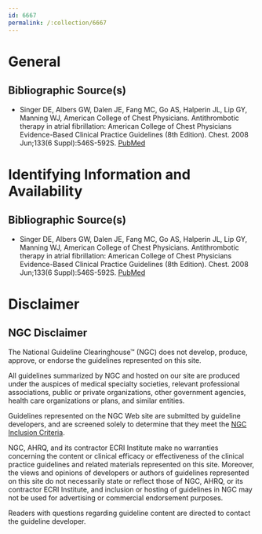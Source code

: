 ```yaml
---
id: 6667
permalink: /:collection/6667
---
```


# General

## Bibliographic Source(s)

- Singer DE, Albers GW, Dalen JE, Fang MC, Go AS, Halperin JL, Lip GY, Manning WJ, American College of Chest Physicians. Antithrombotic therapy in atrial fibrillation: American College of Chest Physicians Evidence-Based Clinical Practice Guidelines (8th Edition). Chest. 2008 Jun;133(6 Suppl):546S-592S. [ PubMed ](http://www.ncbi.nlm.nih.gov/entrez/query.fcgi?cmd=Retrieve&db=pubmed&dopt=Abstract&list_uids=18574273)

# Identifying Information and Availability

## Bibliographic Source(s)

- Singer DE, Albers GW, Dalen JE, Fang MC, Go AS, Halperin JL, Lip GY, Manning WJ, American College of Chest Physicians. Antithrombotic therapy in atrial fibrillation: American College of Chest Physicians Evidence-Based Clinical Practice Guidelines (8th Edition). Chest. 2008 Jun;133(6 Suppl):546S-592S. [ PubMed ](http://www.ncbi.nlm.nih.gov/entrez/query.fcgi?cmd=Retrieve&db=pubmed&dopt=Abstract&list_uids=18574273)

# Disclaimer

## NGC Disclaimer

The National Guideline Clearinghouse™ (NGC) does not develop, produce, approve, or endorse the guidelines represented on this site.

All guidelines summarized by NGC and hosted on our site are produced under the auspices of medical specialty societies, relevant professional associations, public or private organizations, other government agencies, health care organizations or plans, and similar entities.

Guidelines represented on the NGC Web site are submitted by guideline developers, and are screened solely to determine that they meet the [NGC Inclusion Criteria](/help-and-about/summaries/inclusion-criteria).

NGC, AHRQ, and its contractor ECRI Institute make no warranties concerning the content or clinical efficacy or effectiveness of the clinical practice guidelines and related materials represented on this site. Moreover, the views and opinions of developers or authors of guidelines represented on this site do not necessarily state or reflect those of NGC, AHRQ, or its contractor ECRI Institute, and inclusion or hosting of guidelines in NGC may not be used for advertising or commercial endorsement purposes.

Readers with questions regarding guideline content are directed to contact the guideline developer.

